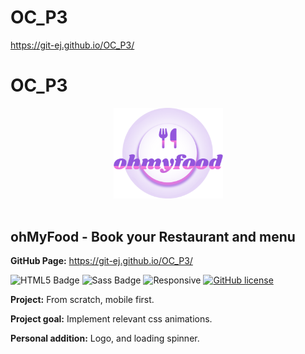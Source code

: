 # OC_P3

https://git-ej.github.io/OC_P3/


<h1>OC_P3</h1>

<div align='center'>

 <img src="./img/logo/logo.png" alt="ohMyFood logo" title="ohMyFood logo" width="175" height="auto"/>
 
</div><br>

<h2>ohMyFood - Book your Restaurant and menu</h2>

<strong>GitHub Page:</strong> https://git-ej.github.io/OC_P3/


![HTML5 Badge](https://img.shields.io/badge/HTML5-E34F26?logo=html5&logoColor=fff&style=flat)
![Sass Badge](https://img.shields.io/badge/Sass-C69?logo=sass&logoColor=fff&style=flat)
![Responsive](https://img.shields.io/badge/Responsive-08BFF1)
[![GitHub license](https://img.shields.io/github/license/Naereen/StrapDown.js.svg)](https://github.com/Naereen/StrapDown.js/blob/master/LICENSE)


<strong>Project:</strong> From scratch, mobile first. 

<strong>Project goal:</strong>  Implement relevant css animations.

<strong>Personal addition:</strong> Logo, and loading spinner.
